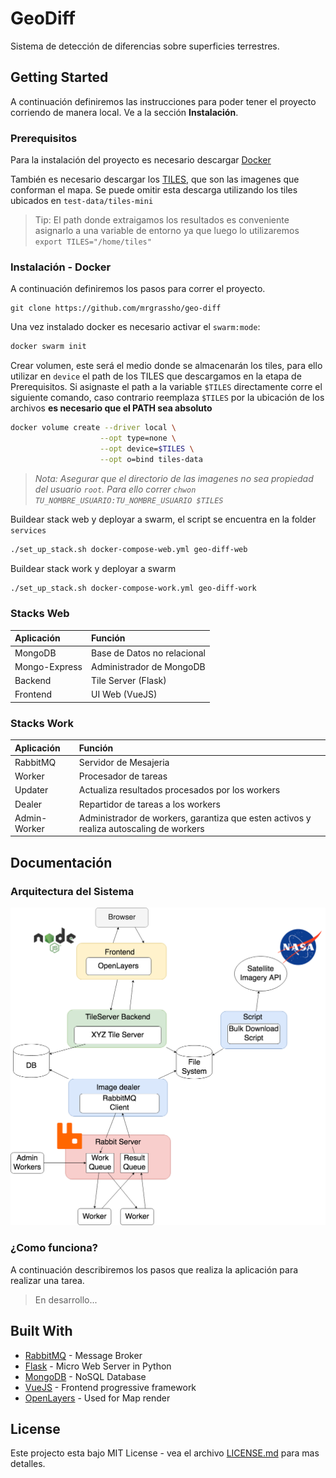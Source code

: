 # GeoDiff

Sistema de detección de diferencias sobre superficies terrestres.

## Getting Started

A continuación definiremos las instrucciones para poder tener el proyecto corriendo de manera local. Ve a la sección **Instalación**.

### Prerequisitos

Para la instalación del proyecto es necesario descargar [Docker](https://docs.docker.com/desktop/)

También es necesario descargar los [TILES](https://app.box.com/s/pakte9wz7u0xfoitmktxsspbz01wsijc), que son las imagenes que conforman el mapa. Se puede omitir esta descarga utilizando los tiles ubicados en `test-data/tiles-mini`

> Tip: El path donde extraigamos los resultados es conveniente asignarlo a una variable de entorno ya que luego lo utilizaremos `export TILES="/home/tiles"`

### Instalación - Docker

A continuación definiremos los pasos para correr el proyecto.

```
git clone https://github.com/mrgrassho/geo-diff
```

Una vez instalado docker es necesario activar el `swarm:mode`:

```bash
docker swarm init
```

Crear volumen, este será el medio donde se almacenarán los tiles, para ello utilizar en `device` el path de los TILES que descargamos en la etapa de Prerequisitos. Si asignaste el path a la variable `$TILES` directamente corre el siguiente comando, caso contrario reemplaza `$TILES` por la ubicación de los archivos **es necesario que el PATH sea absoluto**

```bash
docker volume create --driver local \
                    --opt type=none \
                    --opt device=$TILES \
                    --opt o=bind tiles-data
```

> _Nota: Asegurar que el directorio de las imagenes no sea propiedad del usuario `root`. Para ello correr `chwon TU_NOMBRE_USUARIO:TU_NOMBRE_USUARIO $TILES`_

Buildear stack web y deployar a swarm, el script se encuentra en la folder `services`

```bash
./set_up_stack.sh docker-compose-web.yml geo-diff-web  
```

Buildear stack work y deployar a swarm

```bash
./set_up_stack.sh docker-compose-work.yml geo-diff-work  
```

### Stacks Web

| Aplicación     | Función     |
| :------------- | :------------- |
| MongoDB        | Base de Datos no relacional      |
| Mongo-Express  | Administrador de MongoDB  |
| Backend  | Tile Server (Flask) |
| Frontend  | UI Web (VueJS) |

### Stacks Work

| Aplicación     | Función     |
| :------------- | :------------- |
| RabbitMQ       | Servidor de Mesajeria   |
| Worker         | Procesador de tareas   |
| Updater        | Actualiza resultados procesados por los workers   |
| Dealer         | Repartidor de tareas a los workers   |
| Admin-Worker  | Administrador de workers, garantiza que esten activos y realiza autoscaling de workers  |

## Documentación

### Arquitectura del Sistema

![Arquitectura](diagrams/arquitecture.png)

### ¿Como funciona?

A continuación describiremos los pasos que realiza la aplicación para realizar una tarea.

> En desarrollo...

## Built With

* [RabbitMQ](https://www.rabbitmq.com/) - Message Broker
* [Flask](https://flask.palletsprojects.com/en/1.1.x/) - Micro Web Server in Python
* [MongoDB](https://www.mongodb.com/es) - NoSQL Database
* [VueJS](https://vuejs.org/v2/guide/) - Frontend progressive framework
* [OpenLayers](https://openlayers.org/) - Used for Map render

## License

Este projecto esta bajo MIT License - vea el archivo [LICENSE.md](LICENSE.md) para mas detalles.